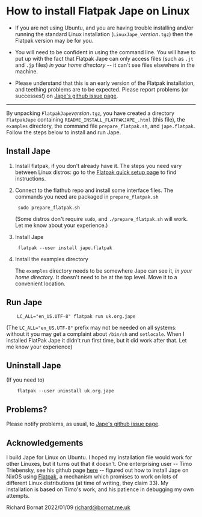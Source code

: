 # How to install Flatpak Jape on Linux

* If you are not using Ubuntu, and you are having trouble installing and/or running the standard Linux installation (`LinuxJape_`*version*`.tgz`) then the Flatpak version may be for you.

* You will need to be confident in using the command line. You will have to put up with the fact that Flatpak Jape can only access files (such as `.jt` and `.jp` files) *in your home directory* -- it can't see files elsewhere in the machine. 

* Please understand that this is an early version of the Flatpak installation, and teething problems are to be expected. Please report problems (or successes!) on [Jape's github issue page](https://github.com/RBornat/jape/issues).

------------------------

By unpacking `FlatpakJape`*version*`.tgz`, you have created a directory `FlatpakJape` containing `README_INSTALL_FLATPAKJAPE_.html` (this file), the `examples` directory, the command file `prepare_flatpak.sh`, and `jape.flatpak`. Follow the steps below to install and run Jape.

## Install Jape

1. Install flatpak, if you don't already have it. The steps you need vary between Linux distros: go to the [Flatpak quick setup page](https://flatpak.org/setup/) to find instructions.

2. Connect to the flathub repo and install some interface files. The commands you need are packaged in `prepare_flatpak.sh`

        sudo prepare_flatpak.sh
   
   (Some distros don't require `sudo`, and `./prepare_flatpak.sh` will work. Let me know about your experience.)
        
3. Install Jape

        flatpak --user install jape.flatpak

4. Install the examples directory

    The `examples` directory needs to be somewhere Jape can see it, *in your home directory*. It doesn't need to be at the top level. Move it to a convenient location.

## Run Jape

        LC_ALL="en_US.UTF-8" flatpak run uk.org.jape	
        
(The `LC_ALL="en_US.UTF-8"` prefix may not be needed on all systems: without it you may get a complaint about `/bin/sh` and `setlocale`. When I installed FlatPak Jape it didn't run first time, but it did work after that. Let me know your experience)

## Uninstall Jape

(If you need to)

        flatpak --user uninstall uk.org.jape

## Problems?

Please notify problems, as usual, to [Jape's github issue page](https://github.com/RBornat/jape/issues).

## Acknowledgements

I build Jape for Linux on Ubuntu. I hoped my installation file would work for other Linuxes, but it turns out that it doesn't. One enterprising user -- Timo Triebensky, see his github page [here](https://github.com/binsky08) -- figured out how to install Jape on NixOS using [Flatpak](https://flatpak.org/), a mechanism which promises to work on lots of different Linux distributions (at time of writing, they claim 33). My installation is based on Timo's work, and his patience in debugging my own attempts.

Richard Bornat
2022/01/09
richard@bornat.me.uk  

